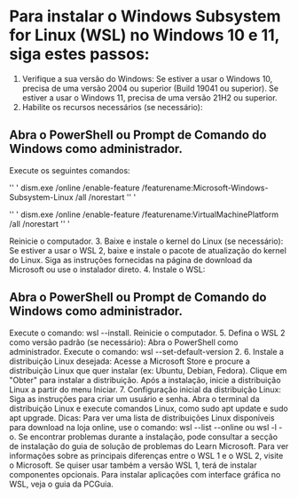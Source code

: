 # Para instalar o Windows Subsystem for Linux (WSL) no Windows 10 e 11, siga estes passos:
1. Verifique a sua versão do Windows:
Se estiver a usar o Windows 10, precisa de uma versão 2004 ou superior (Build 19041 ou superior). 
Se estiver a usar o Windows 11, precisa de uma versão 21H2 ou superior. 
2. Habilite os recursos necessários (se necessário):
## Abra o PowerShell ou Prompt de Comando do Windows como administrador. 
Execute os seguintes comandos:

'' '
dism.exe /online /enable-feature /featurename:Microsoft-Windows-Subsystem-Linux /all /norestart
'' '

'' '
dism.exe /online /enable-feature /featurename:VirtualMachinePlatform /all /norestart 
'' '

Reinicie o computador. 
3. Baixe e instale o kernel do Linux (se necessário):
Se estiver a usar o WSL 2, baixe e instale o pacote de atualização do kernel do Linux. 
Siga as instruções fornecidas na página de download da Microsoft ou use o instalador direto. 
4. Instale o WSL:
## Abra o PowerShell ou Prompt de Comando do Windows como administrador.
Execute o comando: wsl --install.
Reinicie o computador. 
5. Defina o WSL 2 como versão padrão (se necessário):
Abra o PowerShell como administrador.
Execute o comando: wsl --set-default-version 2. 
6. Instale a distribuição Linux desejada:
Acesse a Microsoft Store e procure a distribuição Linux que quer instalar (ex: Ubuntu, Debian, Fedora). 
Clique em "Obter" para instalar a distribuição. 
Após a instalação, inicie a distribuição Linux a partir do menu Iniciar. 
7. Configuração inicial da distribuição Linux:
Siga as instruções para criar um usuário e senha.
Abra o terminal da distribuição Linux e execute comandos Linux, como sudo apt update e sudo apt upgrade. 
Dicas:
Para ver uma lista de distribuições Linux disponíveis para download na loja online, use o comando: wsl --list --online ou wsl -l -o. 
Se encontrar problemas durante a instalação, pode consultar a secção de instalação do guia de solução de problemas do Learn Microsoft. 
Para ver informações sobre as principais diferenças entre o WSL 1 e o WSL 2, visite o Microsoft. 
Se quiser usar também a versão WSL 1, terá de instalar componentes opcionais. 
Para instalar aplicações com interface gráfica no WSL, veja o guia da PCGuia. 
